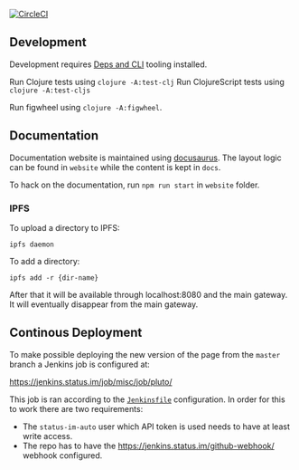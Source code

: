 
[![CircleCI](https://img.shields.io/circleci/project/github/status-im/pluto.svg)](https://circleci.com/gh/status-im/pluto/tree/master)

## Development

Development requires [Deps and CLI](https://clojure.org/guides/getting_started) tooling installed.

Run Clojure tests using `clojure -A:test-clj`
Run ClojureScript tests using `clojure -A:test-cljs`

Run figwheel using `clojure -A:figwheel`.

## Documentation

Documentation website is maintained using [docusaurus](https://docusaurus.io). The layout logic can be found in `website` while the content is kept in `docs`.

To hack on the documentation, run `npm run start` in `website` folder.

### IPFS

To upload a directory to IPFS:

```
ipfs daemon
```

To add a directory:

`ipfs add -r {dir-name}`

After that it will be available through localhost:8080 and the main gateway.
It will eventually disappear from the main gateway.

## Continous Deployment

To make possible deploying the new version of the page from the `master` branch a Jenkins job is configured at:

https://jenkins.status.im/job/misc/job/pluto/

This job is ran according to the [`Jenkinsfile`](Jenkinsfile) configuration.
In order for this to work there are two requirements:

* The `status-im-auto` user which API token is used needs to have at least write access.
* The repo has to have the https://jenkins.status.im/github-webhook/ webhook configured.
